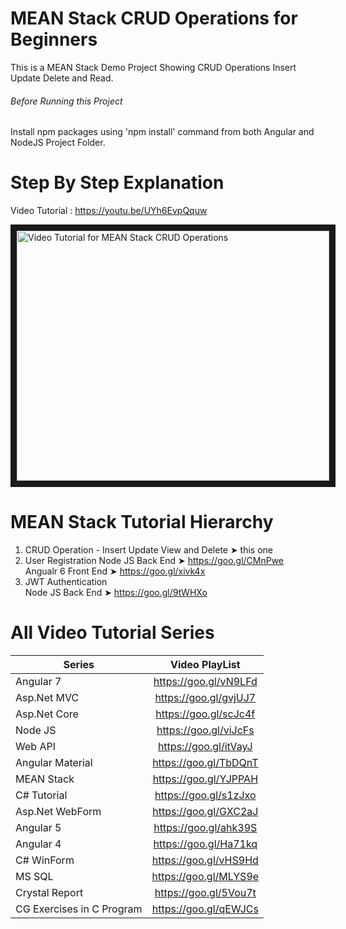 # MEAN Stack CRUD Operations for Beginners
This is a MEAN Stack Demo Project Showing CRUD Operations Insert Update Delete and Read.

###### Before Running this Project
Install npm packages using 'npm install' command from both Angular and NodeJS Project Folder. 

 # Step By Step Explanation
 
 Video Tutorial : https://youtu.be/UYh6EvpQquw
 
 <a href="http://www.youtube.com/watch?feature=player_embedded&v=UYh6EvpQquw
" target="_blank"><img src="http://img.youtube.com/vi/UYh6EvpQquw/0.jpg" 
alt="Video Tutorial for MEAN Stack CRUD Operations" width="500" height="400" border="10" /></a>

# MEAN Stack Tutorial Hierarchy
1. CRUD Operation - Insert Update View and Delete ➤ this one
2. User Registration 
    Node JS Back End ➤ https://goo.gl/CMnPwe <br/>
    Angualr 6 Front End ➤ https://goo.gl/xivk4x <br/>
3. JWT Authentication <br/>
    Node JS Back End  ➤ https://goo.gl/9tWHXo

# All Video Tutorial Series
| Series        | Video PlayList          |
| ------------- |:-------------:|
| Angular 7|https://goo.gl/vN9LFd  |
| Asp.Net MVC|https://goo.gl/gvjUJ7  |
| Asp.Net Core|https://goo.gl/scJc4f  |
| Node JS|https://goo.gl/viJcFs  |
| Web API|https://goo.gl/itVayJ  |
| Angular Material|https://goo.gl/TbDQnT  |
| MEAN Stack|https://goo.gl/YJPPAH  |
| C# Tutorial|https://goo.gl/s1zJxo  |
| Asp.Net WebForm|https://goo.gl/GXC2aJ  |
| Angular 5|https://goo.gl/ahk39S  |
| Angular 4|https://goo.gl/Ha71kq  |
| C# WinForm|https://goo.gl/vHS9Hd  |
| MS SQL|https://goo.gl/MLYS9e  |
| Crystal Report|https://goo.gl/5Vou7t  |
| CG Exercises in C Program|https://goo.gl/qEWJCs  |
